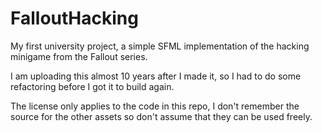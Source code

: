 # FalloutHacking
My first university project, a simple SFML implementation of the hacking minigame from the Fallout series.

I am uploading this almost 10 years after I made it, so I had to do some refactoring before I got it to build again.

The license only applies to the code in this repo, I don't remember the source for the other assets so don't assume that they can be used freely.
